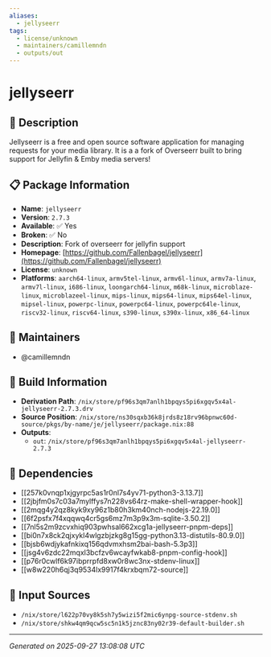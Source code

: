 ```yaml
---
aliases:
  - jellyseerr
tags:
  - license/unknown
  - maintainers/camillemndn
  - outputs/out
---
```


# jellyseerr

## 📝 Description

Jellyseerr is a free and open source software application for managing
requests for your media library. It is a a fork of Overseerr built to
bring support for Jellyfin & Emby media servers!


## 📋 Package Information

- **Name**: `jellyseerr`
- **Version**: `2.7.3`
- **Available**: ✅ Yes
- **Broken**: ✅ No
- **Description**: Fork of overseerr for jellyfin support
- **Homepage**: [https://github.com/Fallenbagel/jellyseerr](https://github.com/Fallenbagel/jellyseerr)
- **License**: `unknown`
- **Platforms**: `aarch64-linux`, `armv5tel-linux`, `armv6l-linux`, `armv7a-linux`, `armv7l-linux`, `i686-linux`, `loongarch64-linux`, `m68k-linux`, `microblaze-linux`, `microblazeel-linux`, `mips-linux`, `mips64-linux`, `mips64el-linux`, `mipsel-linux`, `powerpc-linux`, `powerpc64-linux`, `powerpc64le-linux`, `riscv32-linux`, `riscv64-linux`, `s390-linux`, `s390x-linux`, `x86_64-linux`
## 👥 Maintainers

- @camillemndn


## 🔧 Build Information

- **Derivation Path**: `/nix/store/pf96s3qm7anlh1bpqys5pi6xgqv5x4al-jellyseerr-2.7.3.drv`
- **Source Position**: `/nix/store/ns30sqxb36k8jrds8z18rv96bpnwc60d-source/pkgs/by-name/je/jellyseerr/package.nix:88`
- **Outputs**:
  - `out`:  `/nix/store/pf96s3qm7anlh1bpqys5pi6xgqv5x4al-jellyseerr-2.7.3`

## 🔗 Dependencies

- [[257k0vnqp1xjgyrpc5as1r0nl7s4yv71-python3-3.13.7]]
- [[2jbjfm0s7c03a7mylffys7n228vs64rz-make-shell-wrapper-hook]]
- [[2mqg4y2qz8kyk9xy96z1b80h3km40nch-nodejs-22.19.0]]
- [[6f2psfx7f4xqqwq4cr5gs6mz7m3p9x3m-sqlite-3.50.2]]
- [[7nl5s2m9zcvxhiq903pwhsal662xcg1a-jellyseerr-pnpm-deps]]
- [[bi0n7x8ck2qjxykl4wlgzbjzkg8g15gg-python3.13-distutils-80.9.0]]
- [[bjsb6wdjykafnkixq156qdvmxhsm2bai-bash-5.3p3]]
- [[jsg4v6zdc22mqxl3bcfzv6wcayfwkab8-pnpm-config-hook]]
- [[p76r0cwlf6k97ibprrpfd8xw0r8wc3nx-stdenv-linux]]
- [[w8w220h6qj3q9534lx9917f4krxbqm72-source]]

## 📁 Input Sources

- `/nix/store/l622p70vy8k5sh7y5wizi5f2mic6ynpg-source-stdenv.sh`
- `/nix/store/shkw4qm9qcw5sc5n1k5jznc83ny02r39-default-builder.sh`

---
*Generated on 2025-09-27 13:08:08 UTC*
